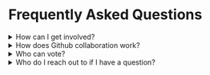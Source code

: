 # Frequently Asked Questions

<details>
  <summary>How can I get involved?</summary>
  
  ## How can I get involved?
  First things first, educate yourself on the [scope](https://github.com/carbon-data-specification/Steering_Committee/blob/main/Scope.md) of the project and the processes for how [Customer Data working group](https://customerdata.carbondataspec.org/), [Power Systems Data working group](https://github.com/carbon-data-specification/Power-Systems-Data), and the [strategy committee](https://docs.google.com/presentation/d/1KCMBszIxGxq2IXHwzyk5dL61bqP60a7WpNijD7BNEBI/edit#slide=id.p1) operates. Depending on your desired level of engagement, your involvement could look like the following:
  1. **I'd like visibility on the progress.** Great, learn more [here](https://github.com/carbon-data-specification/Steering_Committee) about how to join the TSC communication channels and meetings, as well as review the TSC meeting notes and materials for high level readouts and updates.
  2. **I'd like to provide light feedback on the specifications.** For this, you should review the respective working groups GitHub repos and follow the contribution guidelines defined for each working group ( CONTRIBUTING.md ).
  3. **I'd like to actively participate and contribute.** This requires more commitment, but also helps you drive more value. The steps here would be to join the respective working group’s communication channels and meetings listed in each working group’s GitHub repository, participating in the discussions and providing your feedback and insight.

To help resource this project to enable adoption and implementation of what we produce, consider becoming an [LF Energy Foundation member](https://www.lfenergy.org/join/), which provides financial and infrastructural support for the CDSC.
</details>

<details>
  <summary>How does Github collaboration work?</summary>
  
  ## How does Github collaboration work?
  See the Github training [here (part 3.mp4)](https://lists.lfenergy.org/g/cdsc-tsc/files/Kickoff) to get caught up on how to work in the collaborative Github environment.
</details>

<details>
  <summary>Who can vote?</summary>
  
  ## Who can vote?
  All meetings are open to the community, but voting may depend on membership. For example, only General and Strategic members can vote in the Strategy Committee.
  * For details on how membership affects voting, see [here](https://github.com/carbon-data-specification/Steering_Committee/blob/main/rules_of_engagement.md#membership-benefits). 
  * For details on how technical decision making is done within the working groups, see [here](https://github.com/carbon-data-specification/Steering_Committee/blob/main/rules_of_engagement.md#technical-decision-making).
</details>

<details>
  <summary>Who do I reach out to if I have a question?</summary>
  
  ## Who do I reach out to if I have a question?
  * For questions on LFE governance: operations@carbondataspec.org
  * For questions on the TSC: sgoodman@lfenergy.org (temporary)
  * For questions on Customer Data WG: Martin Hansen, MEA@energinet.dk; Daniel Roesler, daniel@utilityapi.com 
  * For questions on Power Systems Data WG: Markus Mirz, markus.mirz@rwth-aachen.de; Bob Currie, bob@kevala.com 
  * For questions on the Strategy Committee: Hallie Cramer, halliecramer@google.com 
</details>
